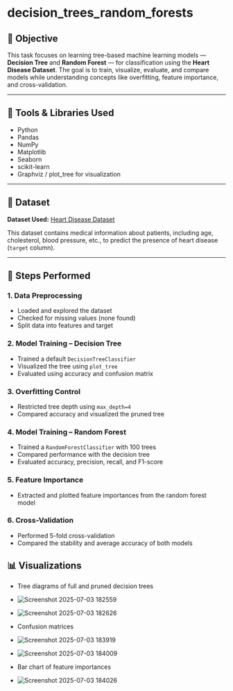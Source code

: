 # decision_trees_random_forests

## 📌 Objective
This task focuses on learning tree-based machine learning models — **Decision Tree** and **Random Forest** — for classification using the **Heart Disease Dataset**. The goal is to train, visualize, evaluate, and compare models while understanding concepts like overfitting, feature importance, and cross-validation.

---

## 🧰 Tools & Libraries Used
- Python
- Pandas
- NumPy
- Matplotlib
- Seaborn
- scikit-learn
- Graphviz / plot_tree for visualization

---

## 📂 Dataset
**Dataset Used:** [Heart Disease Dataset](https://www.kaggle.com/datasets/johnsmith88/heart-disease-dataset)

This dataset contains medical information about patients, including age, cholesterol, blood pressure, etc., to predict the presence of heart disease (`target` column).

---

## 🧪 Steps Performed

### 1. Data Preprocessing
- Loaded and explored the dataset
- Checked for missing values (none found)
- Split data into features and target

### 2. Model Training – Decision Tree
- Trained a default `DecisionTreeClassifier`
- Visualized the tree using `plot_tree`
- Evaluated using accuracy and confusion matrix

### 3. Overfitting Control
- Restricted tree depth using `max_depth=4`
- Compared accuracy and visualized the pruned tree

### 4. Model Training – Random Forest
- Trained a `RandomForestClassifier` with 100 trees
- Compared performance with the decision tree
- Evaluated accuracy, precision, recall, and F1-score

### 5. Feature Importance
- Extracted and plotted feature importances from the random forest model

### 6. Cross-Validation
- Performed 5-fold cross-validation
- Compared the stability and average accuracy of both models

## 📊 Visualizations
- Tree diagrams of full and pruned decision trees
- ![Screenshot 2025-07-03 182559](https://github.com/user-attachments/assets/83534fc3-ae75-4833-a9fe-67e86c29cfb0)
- ![Screenshot 2025-07-03 182626](https://github.com/user-attachments/assets/9ef1b83c-c9e6-430e-adb6-a930f75ee34b)

- Confusion matrices
- ![Screenshot 2025-07-03 183919](https://github.com/user-attachments/assets/88cd768d-d142-4ab7-b8b9-446cae0352ee)
- ![Screenshot 2025-07-03 184009](https://github.com/user-attachments/assets/8a46a0b4-620c-4d5e-806e-c4b326e16b06)

- Bar chart of feature importances
- ![Screenshot 2025-07-03 184026](https://github.com/user-attachments/assets/101272da-4bf2-4edf-b289-a3491963c27f)
